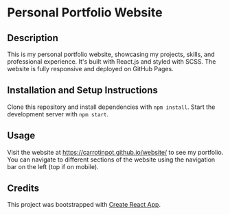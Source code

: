 # Personal Portfolio Website

## Description

This is my personal portfolio website, showcasing my projects, skills, and professional experience. It's built with React.js and styled with SCSS. The website is fully responsive and deployed on GitHub Pages.

## Installation and Setup Instructions

Clone this repository and install dependencies with `npm install`. Start the development server with `npm start`.

## Usage

Visit the website at https://carrotinpot.github.io/website/ to see my portfolio. You can navigate to different sections of the website using the navigation bar on the left (top if on mobile).

## Credits

This project was bootstrapped with [Create React App](https://github.com/facebook/create-react-app).

